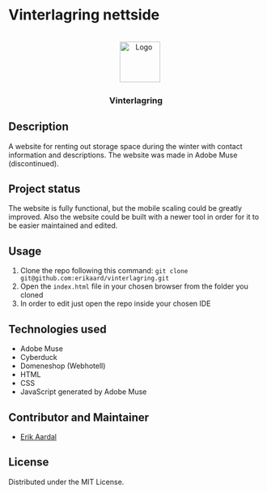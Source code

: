 # Vinterlagring nettside

<br />
<div align="center">
    <img src="https://vinterlagring.net/images/home.png?crc=156388154" alt="Logo" width="80" height="80">
<h3 align="center">Vinterlagring</h3>
</div>

## Description
A website for renting out storage space during the winter with contact information and descriptions. The website was made in Adobe Muse (discontinued).

## Project status
The website is fully functional, but the mobile scaling could be greatly improved. Also the website could be built with a newer tool in order for it to be easier maintained and edited.

## Usage
 
  1. Clone the repo following this command: ```git clone git@github.com:erikaard/vinterlagring.git```
  2. Open the ```index.html``` file in your chosen browser from the folder you cloned
  3. In order to edit just open the repo inside your chosen IDE

## Technologies used

* Adobe Muse
* Cyberduck
* Domeneshop (Webhotell)
* HTML
* CSS
* JavaScript generated by Adobe Muse

## Contributor and Maintainer

* <a href="https://www.linkedin.com/in/erik-aardal/">Erik Aardal</a>

## License

Distributed under the MIT License.